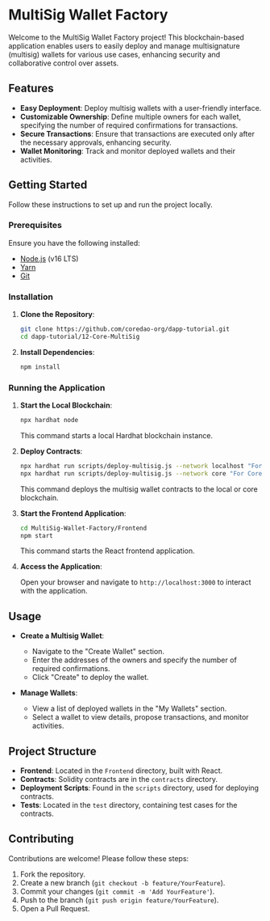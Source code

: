 # MultiSig Wallet Factory

Welcome to the MultiSig Wallet Factory project! This blockchain-based application enables users to easily deploy and manage multisignature (multisig) wallets for various use cases, enhancing security and collaborative control over assets.

## Features

- **Easy Deployment**: Deploy multisig wallets with a user-friendly interface.
- **Customizable Ownership**: Define multiple owners for each wallet, specifying the number of required confirmations for transactions.
- **Secure Transactions**: Ensure that transactions are executed only after the necessary approvals, enhancing security.
- **Wallet Monitoring**: Track and monitor deployed wallets and their activities.

## Getting Started

Follow these instructions to set up and run the project locally.

### Prerequisites

Ensure you have the following installed:

- [Node.js](https://nodejs.org/) (v16 LTS)
- [Yarn](https://yarnpkg.com/)
- [Git](https://git-scm.com/)

### Installation

1. **Clone the Repository**:

   ```bash
   git clone https://github.com/coredao-org/dapp-tutorial.git
   cd dapp-tutorial/12-Core-MultiSig
   ```

2. **Install Dependencies**:

   ```bash
   npm install
   ```

### Running the Application

1. **Start the Local Blockchain**:

   ```bash
   npx hardhat node
   ```

   This command starts a local Hardhat blockchain instance.

2. **Deploy Contracts**:

   ```bash
   npx hardhat run scripts/deploy-multisig.js --network localhost "For Local Blockchain"
   npx hardhat run scripts/deploy-multisig.js --network core "For Core Blockchain"
   ```

   This command deploys the multisig wallet contracts to the local or core blockchain.

3. **Start the Frontend Application**:

   ```bash
   cd MultiSig-Wallet-Factory/Frontend
   npm start
   ```

   This command starts the React frontend application.

4. **Access the Application**:

   Open your browser and navigate to `http://localhost:3000` to interact with the application.

## Usage

- **Create a Multisig Wallet**:

  - Navigate to the "Create Wallet" section.
  - Enter the addresses of the owners and specify the number of required confirmations.
  - Click "Create" to deploy the wallet.

- **Manage Wallets**:

  - View a list of deployed wallets in the "My Wallets" section.
  - Select a wallet to view details, propose transactions, and monitor activities.

## Project Structure

- **Frontend**: Located in the `Frontend` directory, built with React.
- **Contracts**: Solidity contracts are in the `contracts` directory.
- **Deployment Scripts**: Found in the `scripts` directory, used for deploying contracts.
- **Tests**: Located in the `test` directory, containing test cases for the contracts.

## Contributing

Contributions are welcome! Please follow these steps:

1. Fork the repository.
2. Create a new branch (`git checkout -b feature/YourFeature`).
3. Commit your changes (`git commit -m 'Add YourFeature'`).
4. Push to the branch (`git push origin feature/YourFeature`).
5. Open a Pull Request.
